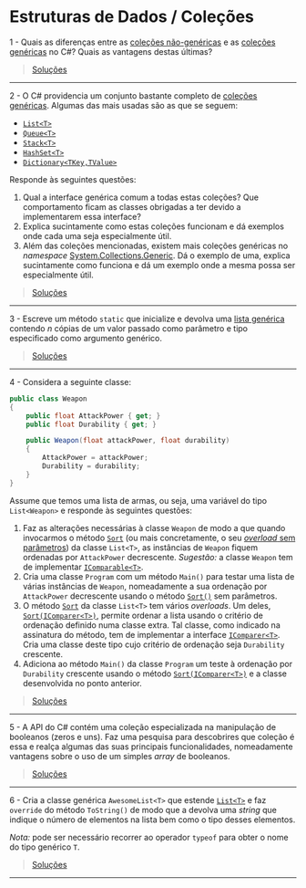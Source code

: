 # Estruturas de Dados / Coleções

1 - Quais as diferenças entre as
[coleções não-genéricas](https://docs.microsoft.com/dotnet/api/system.collections)
e as
[coleções genéricas](https://docs.microsoft.com/dotnet/api/system.collections.generic)
no C#? Quais as vantagens destas últimas?

> [Soluções](../solucoes/03/001.md)

---

2 - O C# providencia um conjunto bastante completo de
[coleções genéricas](https://docs.microsoft.com/dotnet/api/system.collections.generic).
Algumas das mais usadas são as que se seguem:

*   [`List<T>`](https://docs.microsoft.com/dotnet/api/system.collections.generic.list-1)
*   [`Queue<T>`](https://docs.microsoft.com/dotnet/api/system.collections.generic.queue-1)
*   [`Stack<T>`](https://docs.microsoft.com/dotnet/api/system.collections.generic.stack-1)
*   [`HashSet<T>`](https://docs.microsoft.com/dotnet/api/system.collections.generic.hashset-1)
*   [`Dictionary<TKey,TValue>`](https://docs.microsoft.com/dotnet/api/system.collections.generic.dictionary-2)

Responde às seguintes questões:

1.  Qual a interface genérica comum a todas estas coleções? Que comportamento
    ficam as classes obrigadas a ter devido a implementarem essa interface?
2.  Explica sucintamente como estas coleções funcionam e dá exemplos onde cada
    uma seja especialmente útil.
3.  Além das coleções mencionadas, existem mais coleções genéricas no
    _namespace_
    [System.Collections.Generic](https://docs.microsoft.com/dotnet/api/system.collections.generic).
    Dá o exemplo de uma, explica sucintamente como funciona e dá um exemplo
    onde a mesma possa ser especialmente útil.

> [Soluções](../solucoes/03/002.md)

---

3 - Escreve um método `static` que inicialize e devolva uma
[lista genérica](https://docs.microsoft.com/dotnet/api/system.collections.generic.list-1)
contendo _n_ cópias de um valor passado como parâmetro e tipo especificado como
argumento genérico.

> [Soluções](../solucoes/03/003.md)

---

4 - Considera a seguinte classe:

```cs
public class Weapon
{
    public float AttackPower { get; }
    public float Durability { get; }

    public Weapon(float attackPower, float durability)
    {
        AttackPower = attackPower;
        Durability = durability;
    }
}
```

Assume que temos uma lista de armas, ou seja, uma variável do tipo
`List<Weapon>` e responde às seguintes questões:

1.  Faz as alterações necessárias à classe `Weapon` de modo a que quando
    invocarmos o método
    [`Sort`](https://docs.microsoft.com/dotnet/api/system.collections.generic.list-1.sort)
    (ou mais concretamente, o seu
    [_overload_ sem parâmetros](https://docs.microsoft.com/dotnet/api/system.collections.generic.list-1.sort#System_Collections_Generic_List_1_Sort))
    da classe `List<T>`, as instâncias de `Weapon` fiquem ordenadas por
    `AttackPower` decrescente. _Sugestão:_ a classe `Weapon` tem de implementar
    [`IComparable<T>`](https://docs.microsoft.com/dotnet/api/system.icomparable-1).
2.  Cria uma classe `Program` com um método `Main()` para testar uma lista de
    várias instâncias de `Weapon`, nomeadamente a sua ordenação por
    `AttackPower` decrescente usando o método
    [`Sort()`](https://docs.microsoft.com/dotnet/api/system.collections.generic.list-1.sort#System_Collections_Generic_List_1_Sort)
    sem parâmetros.
3.  O método
    [`Sort`](https://docs.microsoft.com/dotnet/api/system.collections.generic.list-1.sort)
    da classe `List<T>` tem vários _overloads_. Um deles,
    [`Sort(IComparer<T>)`](https://docs.microsoft.com/dotnet/api/system.collections.generic.list-1.sort#System_Collections_Generic_List_1_Sort_System_Collections_Generic_IComparer__0__),
    permite ordenar a lista usando o critério de ordenação definido numa classe
    extra. Tal classe, como indicado na assinatura do método, tem de
    implementar a interface
    [`IComparer<T>`](https://docs.microsoft.com/dotnet/api/system.collections.generic.icomparer-1).
    Cria uma classe deste tipo cujo critério de ordenação seja `Durability`
    crescente.  
4.  Adiciona ao método `Main()` da classe `Program` um teste à ordenação
    por `Durability` crescente usando o método
    [`Sort(IComparer<T>)`](https://docs.microsoft.com/dotnet/api/system.collections.generic.list-1.sort#System_Collections_Generic_List_1_Sort_System_Collections_Generic_IComparer__0__)
    e a classe desenvolvida no ponto anterior.

> [Soluções](../solucoes/03/004.md)

---

5 - A API do C# contém uma coleção especializada na manipulação de booleanos
(zeros e uns). Faz uma pesquisa para descobrires que coleção é essa e realça
algumas das suas principais funcionalidades, nomeadamente vantagens sobre o uso
de um simples _array_ de booleanos.

> [Soluções](../solucoes/03/005.md)

---

6 - Cria a classe genérica `AwesomeList<T>` que estende
[`List<T>`](https://docs.microsoft.com/dotnet/api/system.collections.generic.list-1)
e faz `override` do método `ToString()` de modo que a devolva uma _string_ que
indique o número de elementos na lista bem como o tipo desses elementos.

_Nota:_ pode ser necessário recorrer ao operador `typeof` para obter o nome do
tipo genérico `T`.

> [Soluções](../solucoes/03/006.md)

---
